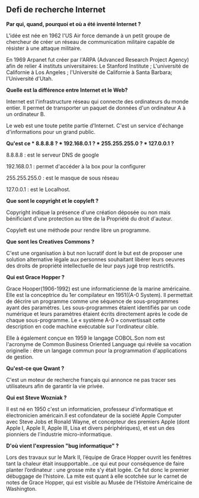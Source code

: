 ## Defi de recherche Internet

**Par qui, quand, pourquoi et où a été inventé Internet ?**

L'idée est née en 1962 l'US Air force demande à un petit groupe de chercheur de créer un réseau de communication militaire capable de résister à une attaque militaire.

En 1969 Arpanet fut créer par l'ARPA (Advanced Research Project Agency) afin de relier 4 instituts universitaires: Le Stanford Institute ;
L'université de Californie à Los Angeles ; l'Université de Californie à Santa Barbara; l'Université d'Utah.


**Quelle est la différence entre Internet et le Web?**

Internet est l'infrastructure réseau qui connecte des ordinateurs du monde entier. Il permet de transporter un paquet de données d'un ordinateur A à un ordinateur B.

Le web est une toute petite partie d'Internet. C'est un service d'échange d'informations pour un grand public.

**Qu'est ce  * 8.8.8.8 ?
			 * 192.168.0.1 ?
			 * 255.255.255.0 ?
			 * 127.0.0.1 ?**

8.8.8.8 : est le serveur DNS de google

192.168.0.1 : permet d'accéder à la box pour la configurer

255.255.255.0 : est le masque de sous réseau

127.0.0.1 : est le Localhost.

**Que sont le copyright et le copyleft ?**

Copyright indique la présence d'une création déposée ou non mais bénificiant d'une protection au titre de la Propriété du droit d'auteur.

Copyleft est une méthode pour rendre libre un programme.

**Que sont les Creatives Commons ?**

C'est une organisation à but non lucratif dont le but est de proposer une solution alternative légale aux personnes souhaitant libérer leurs oeuvres des droits de propriété intellectuelle de leur pays jugé trop restrictifs.

**Qui est Grace Hopper ?**

Grace Hooper(1906-1992) est une informaticienne de la marine américaine. Elle est la conceptrice du 1er compilateur en 1951((A-0 System). Il permettait de décrire un programme comme une séquence de sous-programmes ayant des paramètres. Les sous-programmes étaient identifiés par un code numérique et leurs paramètres étaient écrits directement après le code de chaque sous-programme. Le « système A-0 » convertissait cette description en code machine exécutable sur l'ordinateur cible.

Elle à également conçue en 1959 le langage COBOL.Son nom est l'acronyme de Common Business Oriented Language qui révèle sa vocation originelle : être un langage commun pour la programmation d'applications de gestion.

**Qu'est-ce que Qwant ?**

C'est un moteur de recherche français qui annonce ne pas tracer ses utilisateurs afin de garantir la vie privée.

**Qui est Steve Wozniak ?**

Il est né en 1950 c'est un informaticien, professeur d'informatique et électronicien américain.Il est cofondateur de la société Apple Computer avec Steve Jobs et Ronald Wayne, et concepteur des premiers Apple (dont Apple I, Apple II, Apple III, Lisa et divers périphériques), et est un des pionniers de l'industrie micro-informatique.

**D'où vient l'expression "bug informatique" ?**

Lors des travaux sur le Mark II, l’équipe de Grace Hopper ouvrit les fenêtres tant la chaleur était insupportable…ce qui eut pour conséquence de faire planter l’ordinateur : une grosse mite s’y était logée. Ce fut donc le premier débuggage de l’histoire. La mite est quant à elle scotchée sur le carnet de notes de Grace Hopper, qui est visible au Musée de l’Histoire Américaine de Washington.

